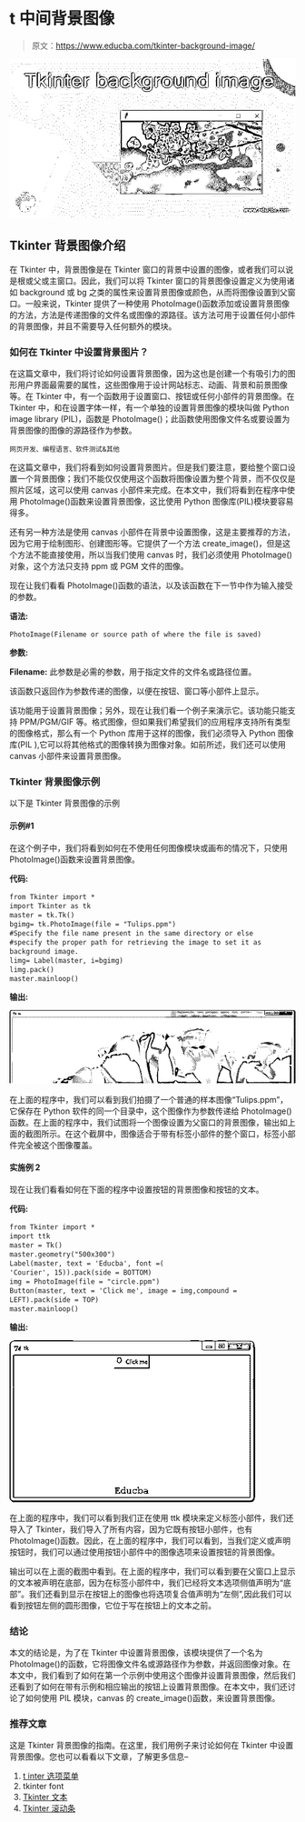 # t 中间背景图像

> 原文：<https://www.educba.com/tkinter-background-image/>

![Tkinter background image](img/f6d14329ea9298c2a7314038e92fad88.png)



## Tkinter 背景图像介绍

在 Tkinter 中，背景图像是在 Tkinter 窗口的背景中设置的图像，或者我们可以说是根或父或主窗口。因此，我们可以将 Tkinter 窗口的背景图像设置定义为使用诸如 background 或 bg 之类的属性来设置背景图像或颜色，从而将图像设置到父窗口。一般来说，Tkinter 提供了一种使用 PhotoImage()函数添加或设置背景图像的方法，方法是传递图像的文件名或图像的源路径。该方法可用于设置任何小部件的背景图像，并且不需要导入任何额外的模块。

### 如何在 Tkinter 中设置背景图片？

在这篇文章中，我们将讨论如何设置背景图像，因为这也是创建一个有吸引力的图形用户界面最需要的属性，这些图像用于设计网站标志、动画、背景和前景图像等。在 Tkinter 中，有一个函数用于设置窗口、按钮或任何小部件的背景图像。在 Tkinter 中，和在设置字体一样，有一个单独的设置背景图像的模块叫做 Python image library (PIL)，函数是 PhotoImage()；此函数使用图像文件名或要设置为背景图像的图像的源路径作为参数。

<small>网页开发、编程语言、软件测试&其他</small>

在这篇文章中，我们将看到如何设置背景图片。但是我们要注意，要给整个窗口设置一个背景图像；我们不能仅仅使用这个函数将图像设置为整个背景，而不仅仅是照片区域，这可以使用 canvas 小部件来完成。在本文中，我们将看到在程序中使用 PhotoImage()函数来设置背景图像，这比使用 Python 图像库(PIL)模块要容易得多。

还有另一种方法是使用 canvas 小部件在背景中设置图像，这是主要推荐的方法，因为它用于绘制图形、创建图形等。它提供了一个方法 create_image()，但是这个方法不能直接使用，所以当我们使用 canvas 时，我们必须使用 PhotoImage()对象，这个方法只支持 ppm 或 PGM 文件的图像。

现在让我们看看 PhotoImage()函数的语法，以及该函数在下一节中作为输入接受的参数。

**语法:**

```
PhotoImage(Filename or source path of where the file is saved)
```

**参数:**

**Filename:** 此参数是必需的参数，用于指定文件的文件名或路径位置。

该函数只返回作为参数传递的图像，以便在按钮、窗口等小部件上显示。

该功能用于设置背景图像；另外，现在让我们看一个例子来演示它。该功能只能支持 PPM/PGM/GIF 等。格式图像，但如果我们希望我们的应用程序支持所有类型的图像格式，那么有一个 Python 库用于这样的图像，我们必须导入 Python 图像库(PIL ),它可以将其他格式的图像转换为图像对象。如前所述，我们还可以使用 canvas 小部件来设置背景图像。

### Tkinter 背景图像示例

以下是 Tkinter 背景图像的示例

#### 示例#1

在这个例子中，我们将看到如何在不使用任何图像模块或画布的情况下，只使用 PhotoImage()函数来设置背景图像。

**代码:**

```
from Tkinter import *
import Tkinter as tk
master = tk.Tk()
bgimg= tk.PhotoImage(file = "Tulips.ppm")
#Specify the file name present in the same directory or else
#specify the proper path for retrieving the image to set it as background image.
limg= Label(master, i=bgimg)
limg.pack()
master.mainloop()
```

**输出:**

![Tkinter background image output 1](img/1f95fb026184c54a6a6e86757008dec5.png)



在上面的程序中，我们可以看到我们拍摄了一个普通的样本图像“Tulips.ppm”，它保存在 Python 软件的同一个目录中，这个图像作为参数传递给 PhotoImage()函数。在上面的程序中，我们试图将一个图像设置为父窗口的背景图像，输出如上面的截图所示。在这个截屏中，图像适合于带有标签小部件的整个窗口，标签小部件完全被这个图像覆盖。

#### 实施例 2

现在让我们看看如何在下面的程序中设置按钮的背景图像和按钮的文本。

**代码:**

```
from Tkinter import *
import ttk
master = Tk()
master.geometry("500x300")
Label(master, text = 'Educba', font =(
'Courier', 15)).pack(side = BOTTOM)
img = PhotoImage(file = "circle.ppm")
Button(master, text = 'Click me', image = img,compound = LEFT).pack(side = TOP)
master.mainloop()
```

**输出:**

![Tkinter background image output 2](img/4b308aea313221d8be3a3de9467197e8.png)



在上面的程序中，我们可以看到我们正在使用 ttk 模块来定义标签小部件，我们还导入了 Tkinter，我们导入了所有内容，因为它既有按钮小部件，也有 PhotoImage()函数。因此，在上面的程序中，我们可以看到，当我们定义或声明按钮时，我们可以通过使用按钮小部件中的图像选项来设置按钮的背景图像。

输出可以在上面的截图中看到。在上面的程序中，我们可以看到要在父窗口上显示的文本被声明在底部，因为在标签小部件中，我们已经将文本选项侧值声明为“底部”。我们还看到显示在按钮上的图像也将选项复合值声明为“左侧”,因此我们可以看到按钮左侧的圆形图像，它位于写在按钮上的文本之前。

### 结论

本文的结论是，为了在 Tkinter 中设置背景图像，该模块提供了一个名为 PhotoImage()的函数，它将图像文件名或源路径作为参数，并返回图像对象。在本文中，我们看到了如何在第一个示例中使用这个图像并设置背景图像，然后我们还看到了如何在带有示例和相应输出的按钮上设置背景图像。在本文中，我们还讨论了如何使用 PIL 模块，canvas 的 create_image()函数，来设置背景图像。

### 推荐文章

这是 Tkinter 背景图像的指南。在这里，我们用例子来讨论如何在 Tkinter 中设置背景图像。您也可以看看以下文章，了解更多信息–

1.  [t inter 选项菜单](https://www.educba.com/tkinter-optionmenu/)
2.  tkinter font
3.  [Tkinter 文本](https://www.educba.com/tkinter-text/)
4.  [Tkinter 滚动条](https://www.educba.com/tkinter-scrollbar/)





